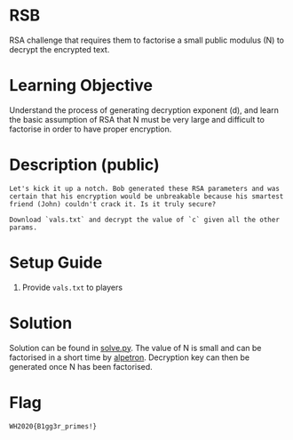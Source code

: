 # RSB

RSA challenge that requires them to factorise a small public modulus (N) to decrypt the encrypted text.

# Learning Objective

Understand the process of generating decryption exponent (d), and learn the basic assumption of RSA that N must be very large and difficult to factorise in order to have proper encryption.

# Description (public)

```
Let's kick it up a notch. Bob generated these RSA parameters and was certain that his encryption would be unbreakable because his smartest friend (John) couldn't crack it. Is it truly secure?

Download `vals.txt` and decrypt the value of `c` given all the other params.
```

# Setup Guide

1. Provide `vals.txt` to players

# Solution

Solution can be found in [solve.py](solve.py). The value of N is small and can be factorised in a short time by [alpetron](https://www.alpertron.com.ar/ECM.HTM). Decryption key can then be generated once N has been factorised.

# Flag

`WH2020{B1gg3r_primes!}`

